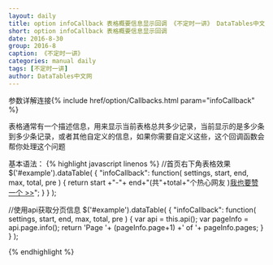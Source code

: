 ```yaml
---
layout: daily
title: option infoCallback 表格概要信息显示回调 《不定时一讲》 DataTables中文网
short: option infoCallback 表格概要信息显示回调
date: 2016-8-30
group: 2016-8
caption: 《不定时一讲》
categories: manual daily
tags: [不定时一讲]
author: DataTables中文网
---
```

参数详解连接{% include href/option/Callbacks.html param="infoCallback" %}

表格通常有一个描述信息，用来显示当前表格总共多少记录，当前显示的是多少条到多少条记录，或者其他自定义的信息，如果你需要自定义这些，这个回调函数会帮你处理这个问题
<!--more-->
基本语法：
{% highlight javascript linenos %}
//首页右下角表格效果
$('#example').dataTable( {
  "infoCallback": function( settings, start, end, max, total, pre ) {
    return start +"-"+ end+"(共"+total+"个热心网友 )<a class='button button-success' href='/about/index.html#donate'>我也要赞一个 &gt;&gt;</a>";
  }
} );

//使用api获取分页信息
$('#example').dataTable( {
  "infoCallback": function( settings, start, end, max, total, pre ) {
    var api = this.api();
    var pageInfo = api.page.info();
    return 'Page '+ (pageInfo.page+1) +' of '+ pageInfo.pages;
  }
} );

{% endhighlight %}
